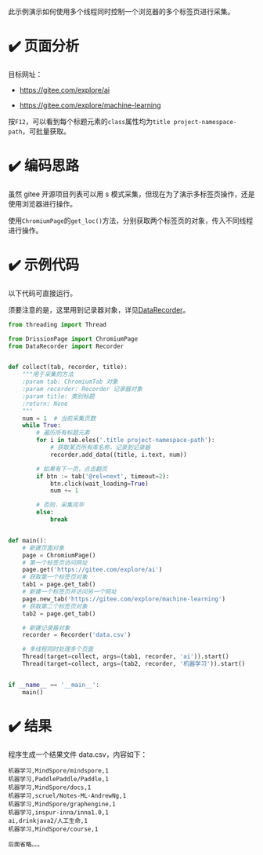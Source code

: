 此示例演示如何使用多个线程同时控制一个浏览器的多个标签页进行采集。

# ✔️ 页面分析

目标网址：

- https://gitee.com/explore/ai

- https://gitee.com/explore/machine-learning

按`F12`，可以看到每个标题元素的`class`属性均为`title project-namespace-path`，可批量获取。

# ✔️ 编码思路

虽然 gitee 开源项目列表可以用 s 模式采集，但现在为了演示多标签页操作，还是使用浏览器进行操作。

使用`ChromiumPage`的`get_loc()`方法，分别获取两个标签页的对象，传入不同线程进行操作。

# ✔️ 示例代码

以下代码可直接运行。

须要注意的是，这里用到记录器对象，详见[DataRecorder](http://g1879.gitee.io/datarecorder)。

```python
from threading import Thread

from DrissionPage import ChromiumPage
from DataRecorder import Recorder


def collect(tab, recorder, title):
    """用于采集的方法
    :param tab: ChromiumTab 对象
    :param recorder: Recorder 记录器对象
    :param title: 类别标题
    :return: None
    """
    num = 1  # 当前采集页数
    while True:
        # 遍历所有标题元素
        for i in tab.eles('.title project-namespace-path'):
            # 获取某页所有库名称，记录到记录器
            recorder.add_data((title, i.text, num))

        # 如果有下一页，点击翻页
        if btn := tab('@rel=next', timeout=2):
            btn.click(wait_loading=True)
            num += 1

        # 否则，采集完毕
        else:
            break


def main():
    # 新建页面对象
    page = ChromiumPage()
    # 第一个标签页访问网址
    page.get('https://gitee.com/explore/ai')
    # 获取第一个标签页对象
    tab1 = page.get_tab()
    # 新建一个标签页并访问另一个网址
    page.new_tab('https://gitee.com/explore/machine-learning')
    # 获取第二个标签页对象
    tab2 = page.get_tab()

    # 新建记录器对象
    recorder = Recorder('data.csv')

    # 多线程同时处理多个页面
    Thread(target=collect, args=(tab1, recorder, 'ai')).start()
    Thread(target=collect, args=(tab2, recorder, '机器学习')).start()


if __name__ == '__main__':
    main()
```

# ✔️ 结果

程序生成一个结果文件 data.csv，内容如下：

```csv
机器学习,MindSpore/mindspore,1
机器学习,PaddlePaddle/Paddle,1
机器学习,MindSpore/docs,1
机器学习,scruel/Notes-ML-AndrewNg,1
机器学习,MindSpore/graphengine,1
机器学习,inspur-inna/inna1.0,1
ai,drinkjava2/人工生命,1
机器学习,MindSpore/course,1

后面省略。。。
```
